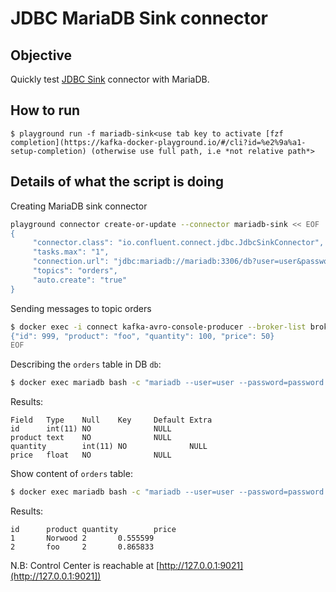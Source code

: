 # JDBC MariaDB Sink connector



## Objective

Quickly test [JDBC Sink](https://docs.confluent.io/current/connect/kafka-connect-jdbc/sink-connector/index.html#quick-start) connector with MariaDB.

## How to run


```
$ playground run -f mariadb-sink<use tab key to activate [fzf completion](https://kafka-docker-playground.io/#/cli?id=%e2%9a%a1-setup-completion) (otherwise use full path, i.e *not relative path*>
```

## Details of what the script is doing

Creating MariaDB sink connector

```bash
playground connector create-or-update --connector mariadb-sink << EOF
{
     "connector.class": "io.confluent.connect.jdbc.JdbcSinkConnector",
     "tasks.max": "1",
     "connection.url": "jdbc:mariadb://mariadb:3306/db?user=user&password=password&useSSL=false",
     "topics": "orders",
     "auto.create": "true"
}
```

Sending messages to topic orders

```bash
$ docker exec -i connect kafka-avro-console-producer --broker-list broker:9092 --property schema.registry.url=http://schema-registry:8081 --topic orders --property value.schema='{"type":"record","name":"myrecord","fields":[{"name":"id","type":"int"},{"name":"product", "type": "string"}, {"name":"quantity", "type": "int"}, {"name":"price","type": "float"}]}' << EOF
{"id": 999, "product": "foo", "quantity": 100, "price": 50}
EOF
```


Describing the `orders` table in DB `db`:

```bash
$ docker exec mariadb bash -c "mariadb --user=user --password=password db -e 'describe orders;'"
```

Results:
```
Field   Type    Null    Key     Default Extra
id      int(11) NO              NULL
product text    NO              NULL
quantity        int(11) NO              NULL
price   float   NO              NULL
```

Show content of `orders` table:

```bash
$ docker exec mariadb bash -c "mariadb --user=user --password=password db -e 'select * from orders;'"
```

Results:

```
id      product quantity        price
1       Norwood 2       0.555599
2       foo     2       0.865833
```

N.B: Control Center is reachable at [http://127.0.0.1:9021](http://127.0.0.1:9021])
